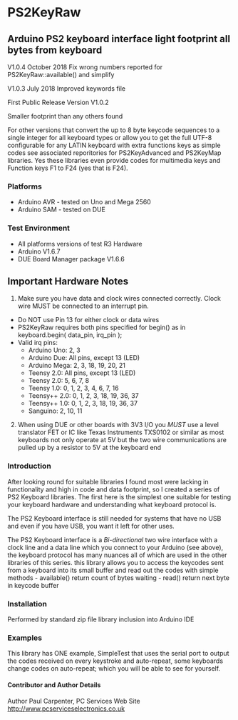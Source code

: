 # PS2KeyRaw
## Arduino PS2 keyboard interface light footprint all bytes from keyboard

V1.0.4 October 2018 Fix wrong numbers reported for PS2KeyRaw::available() and simplify

V1.0.3 July 2018 Improved keywords file

First Public Release Version V1.0.2

Smaller footprint than any others found

For other versions that convert the up to 8 byte keycode sequences to a single integer for all keyboard types or allow you to get the full UTF-8 configurable for any LATIN keyboard with extra functions keys as simple codes see associated reporitories for PS2KeyAdvanced and PS2KeyMap libraries. Yes these libraries even provide codes for multimedia keys and Function keys F1 to F24 (yes that is F24).

### Platforms

- Arduino AVR - tested on Uno and Mega 2560
- Arduino SAM - tested on DUE

### Test Environment
   - All platforms versions of test R3 Hardware
   - Arduino V1.6.7
   - DUE Board Manager package V1.6.6
 
## Important Hardware Notes
 1.  Make sure you have data and clock wires connected correctly. Clock wire MUST be connected to an interrupt pin.
   - Do NOT use Pin 13 for either clock or data wires
   - PS2KeyRaw requires both pins specified for begin() as in  keyboard.begin( data_pin, irq_pin );
   - Valid irq pins:
     - Arduino Uno:  2, 3
     - Arduino Due:  All pins, except 13 (LED)
     - Arduino Mega: 2, 3, 18, 19, 20, 21
     - Teensy 2.0:   All pins, except 13 (LED)
     - Teensy 2.0:   5, 6, 7, 8
     - Teensy 1.0:   0, 1, 2, 3, 4, 6, 7, 16
     - Teensy++ 2.0: 0, 1, 2, 3, 18, 19, 36, 37
     - Teensy++ 1.0: 0, 1, 2, 3, 18, 19, 36, 37
     - Sanguino:     2, 10, 11

 2.  When using DUE or other boards with 3V3 I/O you *MUST* use a level translator FET or IC like Texas Instruments TXS0102 or similar as most keyboards not only operate at 5V but the two wire communications are pulled up by a resistor to 5V at the keyboard end

### Introduction

After looking round for suitable libraries I found most were lacking in functionality and high in code and data footprint, so I created a series of PS2 Keyboard libraries. The first here is the simplest one suitable for testing your keyboard hardware and understanding what keyboard protocol is.

The PS2 Keyboard interface is still needed for systems that have no USB and even if you have USB, you want it left for other uses.

The PS2 Keyboard interface is a *Bi-directional* two wire interface with a clock line and a data line which you connect to your Arduino (see above), the keyboard protocol has many nuances all of which are used in the other libraries of this series. this library allows you to access the keycodes sent from a keyboard into its small buffer and read out the codes with simple methods
    - available() return count of bytes waiting
    - read() return next byte in keycode buffer
    
### Installation

Performed by standard zip file library inclusion into Arduino IDE

### Examples

This library has ONE example, SimpleTest that uses the serial port to output the codes received on every keystroke and auto-repeat, some keyboards change codes on auto-repeat; which you will be able to see for yourself.

#### Contributor and Author Details

Author   Paul Carpenter, PC Services
Web Site http://www.pcserviceselectronics.co.uk
